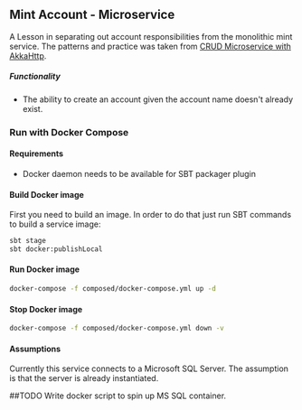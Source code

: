 ## Mint Account - Microservice

A Lesson in separating out account responsibilities from the monolithic mint service.
The patterns and practice was taken from [CRUD Microservice with AkkaHttp](https://medium.com/se-notes-by-alexey-novakov/crud-microservice-with-akkahttp-c914059bcf9f).

##### Functionality
- The ability to create an account given the account name doesn't already exist.

### Run with Docker Compose

#### Requirements

- Docker daemon needs to be available for SBT packager plugin

#### Build Docker image

First you need to build an image. In order to do that just run SBT commands to build a service image:

```bash
sbt stage
sbt docker:publishLocal
```

#### Run Docker image

```bash
docker-compose -f composed/docker-compose.yml up -d
```

#### Stop Docker image

```bash
docker-compose -f composed/docker-compose.yml down -v
```

#### Assumptions

Currently this service connects to a Microsoft SQL Server. The assumption is that the server is already instantiated.

##TODO
Write docker script to spin up MS SQL container.